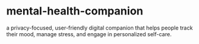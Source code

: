 # mental-health-companion
a privacy-focused, user-friendly digital companion that helps people track their mood, manage stress, and engage in personalized self-care.
